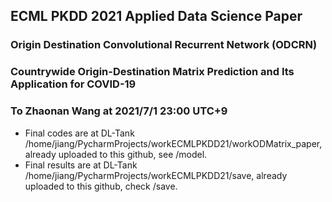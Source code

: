 ## ECML PKDD 2021 Applied Data Science Paper
### Origin Destination Convolutional Recurrent Network (ODCRN)
### Countrywide Origin-Destination Matrix Prediction and Its Application for COVID-19

### To Zhaonan Wang at 2021/7/1 23:00 UTC+9
* Final codes are at DL-Tank /home/jiang/PycharmProjects/workECMLPKDD21/workODMatrix_paper, already uploaded to this github, see /model. <br>
* Final results are at DL-Tank /home/jiang/PycharmProjects/workECMLPKDD21/save, already uploaded to this github, check /save. <br>


